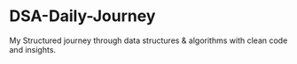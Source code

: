# DSA-Daily-Journey
My Structured journey through data structures &amp; algorithms with clean code and insights.
